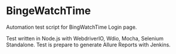 # BingeWatchTime


Automation test script for BingWatchTime Login page.  

Test written in Node.js with WebdriverIO, Wdio, Mocha, Selenium Standalone. Test is prepare to generate Allure Reports with Jenkins. 
